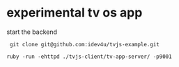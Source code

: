 # experimental tv os app

start the backend

```
 git clone git@github.com:idev4u/tvjs-example.git
```

```
ruby -run -ehttpd ./tvjs-client/tv-app-server/ -p9001
```